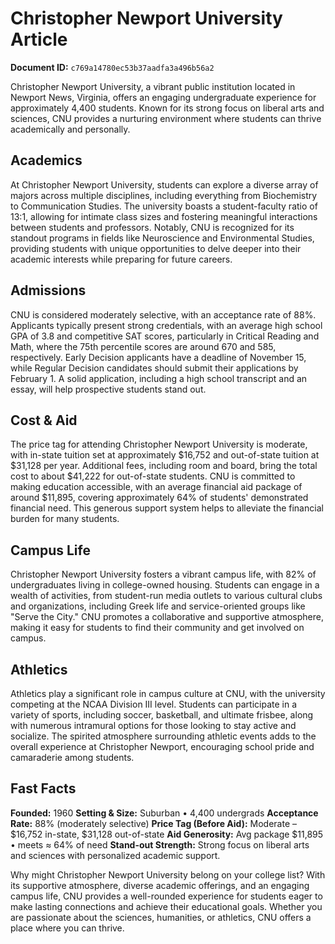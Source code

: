 # Christopher Newport University Article

**Document ID:** `c769a14780ec53b37aadfa3a496b56a2`

Christopher Newport University, a vibrant public institution located in Newport News, Virginia, offers an engaging undergraduate experience for approximately 4,400 students. Known for its strong focus on liberal arts and sciences, CNU provides a nurturing environment where students can thrive academically and personally.

## Academics
At Christopher Newport University, students can explore a diverse array of majors across multiple disciplines, including everything from Biochemistry to Communication Studies. The university boasts a student-faculty ratio of 13:1, allowing for intimate class sizes and fostering meaningful interactions between students and professors. Notably, CNU is recognized for its standout programs in fields like Neuroscience and Environmental Studies, providing students with unique opportunities to delve deeper into their academic interests while preparing for future careers.

## Admissions
CNU is considered moderately selective, with an acceptance rate of 88%. Applicants typically present strong credentials, with an average high school GPA of 3.8 and competitive SAT scores, particularly in Critical Reading and Math, where the 75th percentile scores are around 670 and 585, respectively. Early Decision applicants have a deadline of November 15, while Regular Decision candidates should submit their applications by February 1. A solid application, including a high school transcript and an essay, will help prospective students stand out.

## Cost & Aid
The price tag for attending Christopher Newport University is moderate, with in-state tuition set at approximately $16,752 and out-of-state tuition at $31,128 per year. Additional fees, including room and board, bring the total cost to about $41,222 for out-of-state students. CNU is committed to making education accessible, with an average financial aid package of around $11,895, covering approximately 64% of students' demonstrated financial need. This generous support system helps to alleviate the financial burden for many students.

## Campus Life
Christopher Newport University fosters a vibrant campus life, with 82% of undergraduates living in college-owned housing. Students can engage in a wealth of activities, from student-run media outlets to various cultural clubs and organizations, including Greek life and service-oriented groups like "Serve the City." CNU promotes a collaborative and supportive atmosphere, making it easy for students to find their community and get involved on campus.

## Athletics
Athletics play a significant role in campus culture at CNU, with the university competing at the NCAA Division III level. Students can participate in a variety of sports, including soccer, basketball, and ultimate frisbee, along with numerous intramural options for those looking to stay active and socialize. The spirited atmosphere surrounding athletic events adds to the overall experience at Christopher Newport, encouraging school pride and camaraderie among students.

## Fast Facts
**Founded:** 1960
**Setting & Size:** Suburban • 4,400 undergrads
**Acceptance Rate:** 88% (moderately selective)
**Price Tag (Before Aid):** Moderate – $16,752 in-state, $31,128 out-of-state
**Aid Generosity:** Avg package $11,895 • meets ≈ 64% of need
**Stand-out Strength:** Strong focus on liberal arts and sciences with personalized academic support.

Why might Christopher Newport University belong on your college list? With its supportive atmosphere, diverse academic offerings, and an engaging campus life, CNU provides a well-rounded experience for students eager to make lasting connections and achieve their educational goals. Whether you are passionate about the sciences, humanities, or athletics, CNU offers a place where you can thrive.
